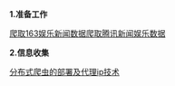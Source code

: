 **1.准备工作**

[爬取163娱乐新闻数据爬取腾讯新闻娱乐数据](https://github.com/zhwangke/spider-java/blob/master/resources/01-spider-start/%E5%A8%B1%E4%B9%90%E5%A4%B4%E6%9D%A1_%E5%A8%B1%E4%B9%90%E7%88%AC%E8%99%AB.md)


**2.信息收集**

[分布式爬虫的部署及代理ip技术](https://github.com/zhwangke/spider-java/blob/master/resources/02-spider-linux/%E5%A8%B1%E4%B9%90%E5%A4%B4%E6%9D%A1_%E7%88%AC%E8%99%AB%E9%83%A8%E7%BD%B2.md)
